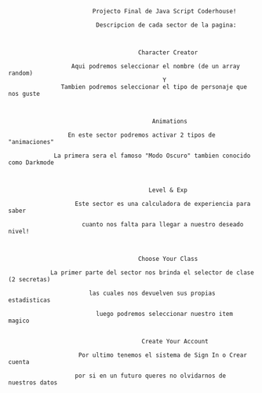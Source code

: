                             Projecto Final de Java Script Coderhouse!

                             Descripcion de cada sector de la pagina:

          

                                         Character Creator

                      Aqui podremos seleccionar el nombre (de un array random)
                                                Y
                   Tambien podremos seleccionar el tipo de personaje que nos guste

          
          
                                             Animations

                     En este sector podremos activar 2 tipos de "animaciones"

                 La primera sera el famoso "Modo Oscuro" tambien conocido como Darkmode

          
          
                                            Level & Exp

                       Este sector es una calculadora de experiencia para saber 

                         cuanto nos falta para llegar a nuestro deseado nivel!

          
          
                                         Choose Your Class

                La primer parte del sector nos brinda el selector de clase (2 secretas)

                           las cuales nos devuelven sus propias estadisticas

                             luego podremos seleccionar nuestro item magico

          
                                          Create Your Account

                        Por ultimo tenemos el sistema de Sign In o Crear cuenta

                       por si en un futuro queres no olvidarnos de nuestros datos

